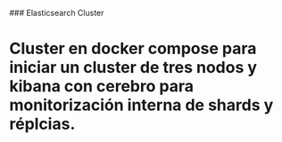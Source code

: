 ### Elasticsearch Cluster

# Cluster en docker compose para iniciar un cluster de tres nodos y kibana con cerebro para monitorización interna de shards y réplcias.




